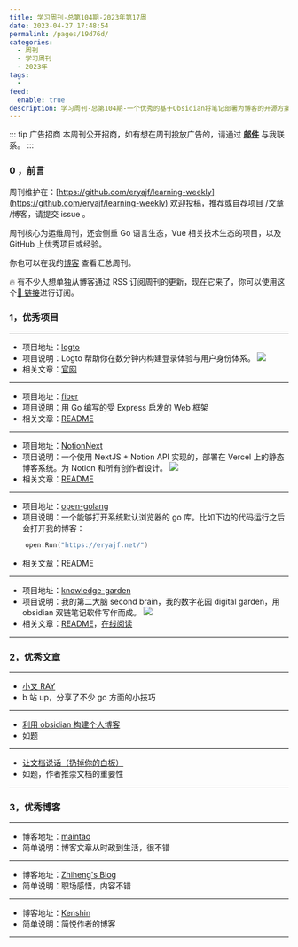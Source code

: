 ```yaml
---
title: 学习周刊-总第104期-2023年第17周
date: 2023-04-27 17:48:54
permalink: /pages/19d76d/
categories:
  - 周刊
  - 学习周刊
  - 2023年
tags:
  -
feed:
  enable: true
description: 学习周刊-总第104期-一个优秀的基于Obsidian将笔记部署为博客的开源方案
---
```


::: tip 广告招商
本周刊公开招商，如有想在周刊投放广告的，请通过 **[邮件](mailto:eryajf@163.com)** 与我联系。
:::

### 0 ，前言

周刊维护在：[https://github.com/eryajf/learning-weekly](https://github.com/eryajf/learning-weekly) 欢迎投稿，推荐或自荐项目 /文章 /博客，请提交 issue 。

周刊核心为运维周刊，还会侧重 Go 语言生态，Vue 相关技术生态的项目，以及 GitHub 上优秀项目或经验。

你也可以在我的[博客](http://fsvip.gitee.io/hexo-theme-fluid//learning-weekly/) 查看汇总周刊。

🔥 有不少人想单独从博客通过 RSS 订阅周刊的更新，现在它来了，你可以使用这个[🔗 链接](http://fsvip.gitee.io/hexo-theme-fluid//learning-weekly.xml)进行订阅。

### 1，优秀项目

---

- 项目地址：[logto](https://github.com/logto-io/logto)
- 项目说明：Logto 帮助你在数分钟内构建登录体验与用户身份体系。
  ![](http://t.eryajf.net/imgs/2023/03/05b2e3ce3a25bd4b.png)
- 相关文章：[官网](https://logto.io/)

---

- 项目地址：[fiber](https://github.com/gofiber/fiber)
- 项目说明：用 Go 编写的受 Express 启发的 Web 框架
- 相关文章：[README](https://github.com/gofiber/fiber/blob/master/.github/README_zh-CN.md)

---

- 项目地址：[NotionNext](https://github.com/tangly1024/NotionNext)
- 项目说明：一个使用 NextJS + Notion API 实现的，部署在 Vercel 上的静态博客系统。为 Notion 和所有创作者设计。
  ![](http://t.eryajf.net/imgs/2023/03/cc02bda576f469d6.png)
- 相关文章：[README](https://github.com/tangly1024/NotionNext#readme)

---

- 项目地址：[open-golang](https://github.com/skratchdot/open-golang)
- 项目说明：一个能够打开系统默认浏览器的 go 库。比如下边的代码运行之后会打开我的博客：

```go
	open.Run("https://eryajf.net/")
```

- 相关文章：[README](https://github.com/skratchdot/open-golang/blob/master/README.md)

---

- 项目地址：[knowledge-garden](https://github.com/oldwinter/knowledge-garden)
- 项目说明：我的第二大脑 second brain，我的数字花园 digital garden，用 obsidian 双链笔记软件写作而成。
  ![](http://t.eryajf.net/imgs/2023/03/1bbba47bf2e1c1b8.png)
- 相关文章：[README](https://github.com/oldwinter/knowledge-garden#readme)，[在线阅读](https://garden.oldwinter.top/)

---

### 2，优秀文章

---

- [小叉 RAY](https://space.bilibili.com/66891783)
- b 站 up，分享了不少 go 方面的小技巧

---

- [利用 obsidian 构建个人博客](https://zytomorrow.top/%E6%8A%80%E6%9C%AF%E6%8A%98%E8%85%BE/%E5%88%A9%E7%94%A8obsidian%E6%9E%84%E5%BB%BA%E4%B8%AA%E4%BA%BA%E5%8D%9A%E5%AE%A2/)
- 如题

---

- [让文档说话（扔掉你的白板）](https://blog.zhiheng.io/posts/2022/03/docs/)
- 如题，作者推崇文档的重要性

---

### 3，优秀博客

---

- 博客地址：[maintao](https://maintao.com/)
- 简单说明：博客文章从时政到生活，很不错

---

- 博客地址：[Zhiheng's Blog](https://blog.zhiheng.io/)
- 简单说明：职场感悟，内容不错

---

- 博客地址：[Kenshin](https://typefully.com/wanglei001)
- 简单说明：简悦作者的博客

---
